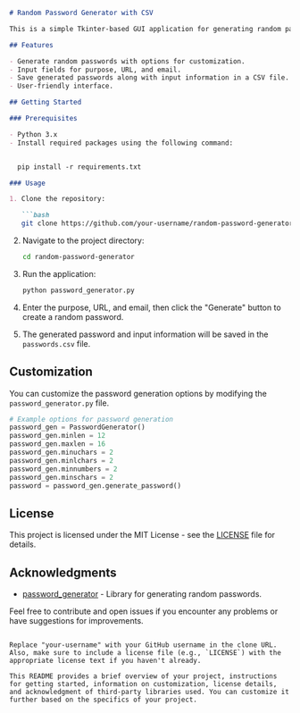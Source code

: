 ```markdown
# Random Password Generator with CSV

This is a simple Tkinter-based GUI application for generating random passwords and storing them in a CSV file.

## Features

- Generate random passwords with options for customization.
- Input fields for purpose, URL, and email.
- Save generated passwords along with input information in a CSV file.
- User-friendly interface.

## Getting Started

### Prerequisites

- Python 3.x
- Install required packages using the following command:


  pip install -r requirements.txt

### Usage

1. Clone the repository:

   ```bash
   git clone https://github.com/your-username/random-password-generator.git
   ```

2. Navigate to the project directory:

   ```bash
   cd random-password-generator
   ```

3. Run the application:

   ```bash
   python password_generator.py
   ```

4. Enter the purpose, URL, and email, then click the "Generate" button to create a random password.

5. The generated password and input information will be saved in the `passwords.csv` file.

## Customization

You can customize the password generation options by modifying the `password_generator.py` file.

```python
# Example options for password generation
password_gen = PasswordGenerator()
password_gen.minlen = 12
password_gen.maxlen = 16
password_gen.minuchars = 2
password_gen.minlchars = 2
password_gen.minnumbers = 2
password_gen.minschars = 2
password = password_gen.generate_password()
```

## License

This project is licensed under the MIT License - see the [LICENSE](LICENSE) file for details.

## Acknowledgments

- [password_generator](https://pypi.org/project/password-generator/) - Library for generating random passwords.

Feel free to contribute and open issues if you encounter any problems or have suggestions for improvements.
```

Replace "your-username" with your GitHub username in the clone URL. Also, make sure to include a license file (e.g., `LICENSE`) with the appropriate license text if you haven't already.

This README provides a brief overview of your project, instructions for getting started, information on customization, license details, and acknowledgment of third-party libraries used. You can customize it further based on the specifics of your project.
